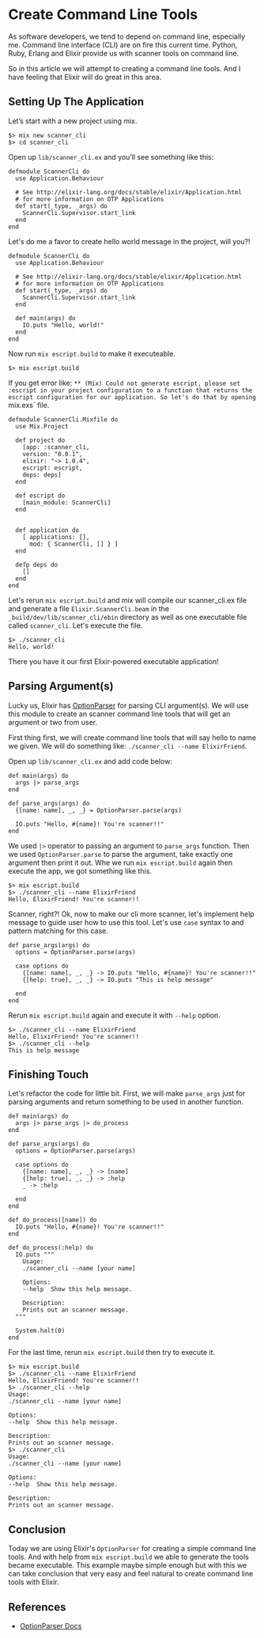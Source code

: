 # Create Command Line Tools

As software developers, we tend to depend on command line, especially me. Command line interface (CLI) are on fire this current time. Python, Ruby, Erlang and Elixir provide us with scanner tools on command line.

So in this article we will attempt to creating a command line tools. And I have feeling that Elixir will do great in this area.

## Setting Up The Application

Let’s start with a new project using mix.

    $> mix new scanner_cli
    $> cd scanner_cli

Open up `lib/scanner_cli.ex` and you’ll see something like this:

    defmodule ScannerCli do
      use Application.Behaviour

      # See http://elixir-lang.org/docs/stable/elixir/Application.html
      # for more information on OTP Applications
      def start(_type, _args) do
        ScannerCli.Supervisor.start_link
      end
    end

Let's do me a favor to create hello world message in the project, will you?!

    defmodule ScannerCli do
      use Application.Behaviour

      # See http://elixir-lang.org/docs/stable/elixir/Application.html
      # for more information on OTP Applications
      def start(_type, _args) do
        ScannerCli.Supervisor.start_link
      end

      def main(args) do
        IO.puts "Hello, world!"
      end
    end

Now run `mix escript.build` to make it executeable.

    $> mix escript.build

If you get error like: `** (Mix) Could not generate escript, please set :escript in your project configuration to a function that returns the escript configuration for our application. So let's do that by opening `mix.exs` file.

    defmodule ScannerCli.Mixfile do
      use Mix.Project

      def project do
        [app: :scanner_cli,
        version: "0.0.1",
        elixir: "~> 1.0.4",
        escript: escript,
        deps: deps]
      end

      def escript do
        [main_module: ScannerCli]
      end


      def application do
        [ applications: [],
          mod: { ScannerCli, [] } ]
      end

      defp deps do
        []
      end
    end

Let's rerun `mix escript.build` and mix will compile our scanner_cli.ex file and
generate a file `Elixir.ScannerCli.beam` in the `_build/dev/lib/scanner_cli/ebin`
directory as well as one executable file called `scanner_cli`. Let's execute the file.

    $> ./scanner_cli
    Hello, world!

There you have it our first Elixir-powered executable application!

## Parsing Argument(s)

Lucky us, Elixir has [OptionParser](http://elixir-lang.org/docs/stable/elixir/OptionParser.html)
for parsing CLI argument(s). We will use this module to create an scanner command line tools that
will get an argument or two from user.

First thing first, we will create command line tools that will say hello to name we given.
We will do something like: `./scanner_cli --name ElixirFriend`.

Open up `lib/scanner_cli.ex` and add code below:

    def main(args) do
      args |> parse_args
    end

    def parse_args(args) do
      {[name: name], _, _} = OptionParser.parse(args)

      IO.puts "Hello, #{name}! You're scanner!!"
    end

We used `|>` operator to passing an argument to `parse_args` function. Then we used
`OptionParser.parse` to parse the argument, take exactly one argument then print it out.
Whe we run `mix escript.build` again then execute the app, we got something like this.

    $> mix escript.build
    $> ./scanner_cli --name ElixirFriend
    Hello, ElixirFriend! You're scanner!!

Scanner, right?! Ok, now to make our cli more scanner, let's implement help message to
guide user how to use this tool. Let's use `case` syntax to and pattern matching for this case.

    def parse_args(args) do
      options = OptionParser.parse(args)

      case options do
        {[name: name], _, _} -> IO.puts "Hello, #{name}! You're scanner!!"
        {[help: true], _, _} -> IO.puts "This is help message"

      end
    end

Rerun `mix escript.build` again and execute it with `--help` option.

    $> ./scanner_cli --name ElixirFriend
    Hello, ElixirFriend! You're scanner!!
    $> ./scanner_cli --help
    This is help message

## Finishing Touch

Let's refactor the code for little bit. First, we will make `parse_args` just for
parsing arguments and return something to be used in another function.

    def main(args) do
      args |> parse_args |> do_process
    end

    def parse_args(args) do
      options = OptionParser.parse(args)

      case options do
        {[name: name], _, _} -> [name]
        {[help: true], _, _} -> :help
        _ -> :help

      end
    end

    def do_process([name]) do
      IO.puts "Hello, #{name}! You're scanner!!"
    end

    def do_process(:help) do
      IO.puts """
        Usage:
        ./scanner_cli --name [your name]

        Options:
        --help  Show this help message.

        Description:
        Prints out an scanner message.
      """

      System.halt(0)
    end

For the last time, rerun `mix escript.build` then try to execute it.

    $> mix escript.build
    $> ./scanner_cli --name ElixirFriend
    Hello, ElixirFriend! You're scanner!!
    $> ./scanner_cli --help
    Usage:
    ./scanner_cli --name [your name]

    Options:
    --help  Show this help message.

    Description:
    Prints out an scanner message.
    $> ./scanner_cli
    Usage:
    ./scanner_cli --name [your name]

    Options:
    --help  Show this help message.

    Description:
    Prints out an scanner message.

## Conclusion

Today we are using Elixir's `OptionParser` for creating a simple command line tools.
And with help from `mix escript.build` we able to generate the tools became executable.
This example maybe simple enough but with this we can take conclusion that very easy and feel natural to create command line tools with Elixir.


## References

* [OptionParser Docs](http://elixir-lang.org/docs/stable/elixir/OptionParser.html)
